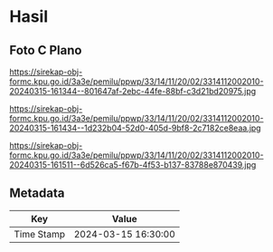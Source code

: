 # Hasil

## Foto C Plano

https://sirekap-obj-formc.kpu.go.id/3a3e/pemilu/ppwp/33/14/11/20/02/3314112002010-20240315-161344--801647af-2ebc-44fe-88bf-c3d21bd20975.jpg

https://sirekap-obj-formc.kpu.go.id/3a3e/pemilu/ppwp/33/14/11/20/02/3314112002010-20240315-161434--1d232b04-52d0-405d-9bf8-2c7182ce8eaa.jpg

https://sirekap-obj-formc.kpu.go.id/3a3e/pemilu/ppwp/33/14/11/20/02/3314112002010-20240315-161511--6d526ca5-f67b-4f53-b137-83788e870439.jpg


## Metadata

| Key        | Value               |
| ---------- | ------------------- |
| Time Stamp | 2024-03-15 16:30:00 |



